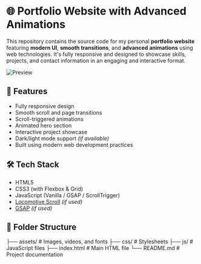# 🌐 Portfolio Website with Advanced Animations

This repository contains the source code for my personal **portfolio website** featuring **modern UI**, **smooth transitions**, and **advanced animations** using web technologies. It's fully responsive and designed to showcase skills, projects, and contact information in an engaging and interactive format.

![Preview](preview-image.png) <!-- Replace with actual preview image if available -->

## 🚀 Features

- Fully responsive design
- Smooth scroll and page transitions
- Scroll-triggered animations
- Animated hero section
- Interactive project showcase
- Dark/light mode support *(if available)*
- Built using modern web development practices

## 🛠️ Tech Stack

- HTML5
- CSS3 (with Flexbox & Grid)
- JavaScript (Vanilla / GSAP / ScrollTrigger)
- [Locomotive Scroll](https://locomotivemtl.github.io/locomotive-scroll/) *(if used)*
- [GSAP](https://greensock.com/gsap/) *(if used)*

## 📁 Folder Structure

├── assets/ # Images, videos, and fonts
├── css/ # Stylesheets
├── js/ # JavaScript files
├── index.html # Main HTML file
└── README.md # Project documentation

